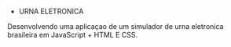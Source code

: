 *  URNA ELETRONICA 

Desenvolvendo uma aplicaçao de um simulador de urna eletronica brasileira em JavaScript + HTML E CSS.

